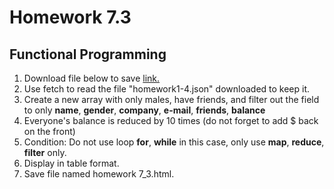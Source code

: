 # Homework 7.3
## Functional Programming
1. Download file below to save
[link.](https://drive.google.com/open?id=13ejCslsXKkLx9XUTMRmxqOhMGOtNlcHS)
2. Use fetch to read the file "homework1-4.json" downloaded to keep it.
3. Create a new array with only males, have friends, and filter out the field to only **name**, **gender**, **company**, **e-mail**, **friends**, **balance**
4. Everyone's balance is reduced by 10 times (do not forget to add $ back on the front)
5. Condition: Do not use loop **for**, **while** in this case, only use **map**, **reduce**, **filter** only.
6. Display in table format.
7. Save file named homework 7_3.html. 